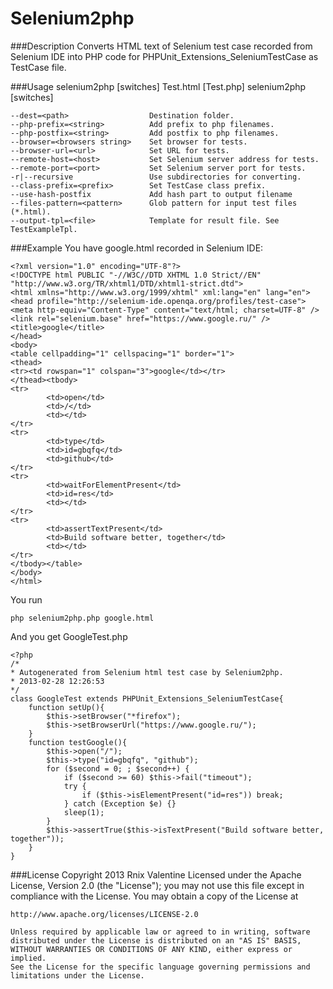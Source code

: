 Selenium2php
==========================

###Description
Converts HTML text of Selenium test case recorded from Selenium IDE into
PHP code for PHPUnit_Extensions_SeleniumTestCase as TestCase file.

###Usage
    selenium2php [switches] Test.html [Test.php]
    selenium2php [switches] <directory>
    
    --dest=<path>                  Destination folder.
    --php-prefix=<string>          Add prefix to php filenames.
    --php-postfix=<string>         Add postfix to php filenames.
    --browser=<browsers string>    Set browser for tests.
    --browser-url=<url>            Set URL for tests.
    --remote-host=<host>           Set Selenium server address for tests.
    --remote-port=<port>           Set Selenium server port for tests.
    -r|--recursive                 Use subdirectories for converting.
    --class-prefix=<prefix>        Set TestCase class prefix.
    --use-hash-postfix             Add hash part to output filename
    --files-pattern=<pattern>      Glob pattern for input test files (*.html).
    --output-tpl=<file>            Template for result file. See TestExampleTpl.

###Example
You have google.html recorded in Selenium IDE:

    <?xml version="1.0" encoding="UTF-8"?>
    <!DOCTYPE html PUBLIC "-//W3C//DTD XHTML 1.0 Strict//EN" "http://www.w3.org/TR/xhtml1/DTD/xhtml1-strict.dtd">
    <html xmlns="http://www.w3.org/1999/xhtml" xml:lang="en" lang="en">
    <head profile="http://selenium-ide.openqa.org/profiles/test-case">
    <meta http-equiv="Content-Type" content="text/html; charset=UTF-8" />
    <link rel="selenium.base" href="https://www.google.ru/" />
    <title>google</title>
    </head>
    <body>
    <table cellpadding="1" cellspacing="1" border="1">
    <thead>
    <tr><td rowspan="1" colspan="3">google</td></tr>
    </thead><tbody>
    <tr>
            <td>open</td>
            <td>/</td>
            <td></td>
    </tr>
    <tr>
            <td>type</td>
            <td>id=gbqfq</td>
            <td>github</td>
    </tr>
    <tr>
            <td>waitForElementPresent</td>
            <td>id=res</td>
            <td></td>
    </tr>
    <tr>
            <td>assertTextPresent</td>
            <td>Build software better, together</td>
            <td></td>
    </tr>
    </tbody></table>
    </body>
    </html>

You run

    php selenium2php.php google.html

And you get GoogleTest.php

    <?php
    /*
    * Autogenerated from Selenium html test case by Selenium2php.
    * 2013-02-28 12:26:53
    */
    class GoogleTest extends PHPUnit_Extensions_SeleniumTestCase{
        function setUp(){
            $this->setBrowser("*firefox");
            $this->setBrowserUrl("https://www.google.ru/");
        }
        function testGoogle(){
            $this->open("/");
            $this->type("id=gbqfq", "github");
            for ($second = 0; ; $second++) {
                if ($second >= 60) $this->fail("timeout");
                try {
                    if ($this->isElementPresent("id=res")) break;
                } catch (Exception $e) {}
                sleep(1);
            }
            $this->assertTrue($this->isTextPresent("Build software better, together"));
        }
    }    

###License
    Copyright 2013 Rnix Valentine
    Licensed under the Apache License, Version 2.0 (the "License");
    you may not use this file except in compliance with the License.
    You may obtain a copy of the License at
    
    http://www.apache.org/licenses/LICENSE-2.0
    
    Unless required by applicable law or agreed to in writing, software
    distributed under the License is distributed on an "AS IS" BASIS,
    WITHOUT WARRANTIES OR CONDITIONS OF ANY KIND, either express or implied.
    See the License for the specific language governing permissions and
    limitations under the License.

